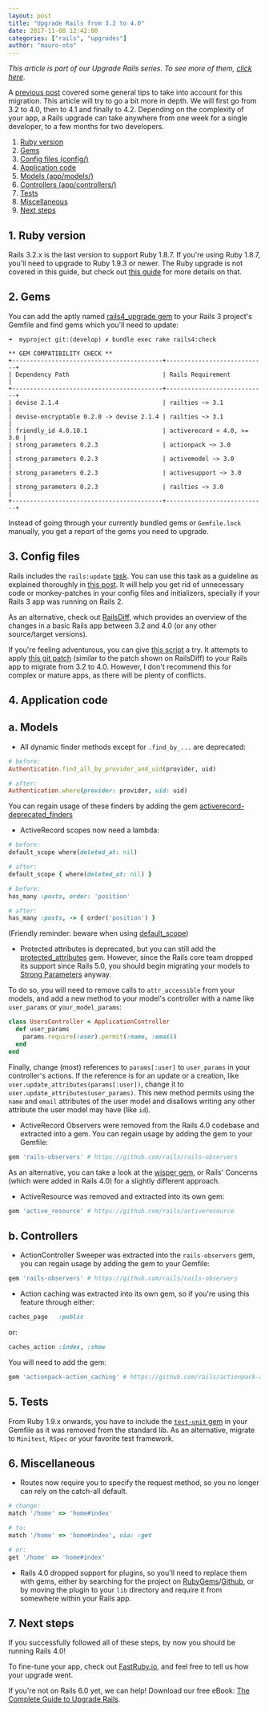 ```yaml
---
layout: post
title: "Upgrade Rails from 3.2 to 4.0"
date: 2017-11-08 12:42:00
categories: ["rails", "upgrades"]
author: "mauro-oto"
---
```


_This article is part of our Upgrade Rails series. To see more of them, [click here](https://fastruby.io/blog/tags/upgrades)_.

A [previous post](https://fastruby.io/blog/rails/tips-for-upgrading-rails-3-2-to-4.html)
covered some general tips to take into account for this migration. This article
will try to go a bit more in depth. We will first go from 3.2 to 4.0, then to
4.1 and finally to 4.2. Depending on the complexity of your app, a Rails upgrade
can take anywhere from one week for a single developer, to a few months for two
developers.

<!--more-->

1. [Ruby version](#ruby-version)
2. [Gems](#gems)
3. [Config files (config/)](#config-files)
4. [Application code](#application-code)
  1. [Models (app/models/)](#models)
  2. [Controllers (app/controllers/)](#controllers)
5. [Tests](#tests)
6. [Miscellaneous](#miscellaneous)
7. [Next steps](#next-steps)

<h2 id="ruby-version">1. Ruby version</h2>

Rails 3.2.x is the last version to support Ruby 1.8.7. If you're using Ruby 1.8.7,
you'll need to upgrade to Ruby 1.9.3 or newer. The Ruby upgrade is not covered
in this guide, but check out [this guide](http://www.darkridge.com/~jpr5/2012/10/03/ruby-1.8.7-1.9.3-migration) for more details on that.

<h2 id="gems">2. Gems</h2>

You can add the aptly named [rails4_upgrade gem](https://github.com/alindeman/rails4_upgrade)
to your Rails 3 project's Gemfile and find gems which you'll need to update:

```
➜  myproject git:(develop) ✗ bundle exec rake rails4:check

** GEM COMPATIBILITY CHECK **
+------------------------------------------+----------------------------+
| Dependency Path                          | Rails Requirement          |
+------------------------------------------+----------------------------+
| devise 2.1.4                             | railties ~> 3.1            |
| devise-encryptable 0.2.0 -> devise 2.1.4 | railties ~> 3.1            |
| friendly_id 4.0.10.1                     | activerecord < 4.0, >= 3.0 |
| strong_parameters 0.2.3                  | actionpack ~> 3.0          |
| strong_parameters 0.2.3                  | activemodel ~> 3.0         |
| strong_parameters 0.2.3                  | activesupport ~> 3.0       |
| strong_parameters 0.2.3                  | railties ~> 3.0            |
+------------------------------------------+----------------------------+
```

Instead of going through your currently bundled gems or `Gemfile.lock` manually,
you get a report of the gems you need to upgrade.

<h2 id="config-files">3. Config files</h2>

Rails includes the `rails:update` [task](http://edgeguides.rubyonrails.org/upgrading_ruby_on_rails.html#the-update-task).
You can use this task as a guideline as explained thoroughly in
[this post](http://thomasleecopeland.com/2015/08/06/running-rails-update.html).
It will help you get rid of unnecessary code or monkey-patches in your config
files and initializers, specially if your Rails 3 app was running on Rails 2.

As an alternative, check out [RailsDiff](http://railsdiff.org/3.2.22.5/4.0.13),
which provides an overview of the changes in a basic Rails app between 3.2 and
4.0 (or any other source/target versions).

If you're feeling adventurous, you
can give [this script](https://github.com/bsodmike/upgrade_rails_3.2.12_to_4.0.0.beta1)
a try. It attempts to apply [this git patch](https://github.com/bsodmike/upgrade_rails_3.2.12_to_4.0.0.beta1/blob/master/upgrade/upgrade.patch)
(similar to the patch shown on RailsDiff) to your Rails app to migrate from 3.2
to 4.0. However, I don't recommend this for complex or mature apps, as there
will be plenty of conflicts.

<h2 id="application-code">4. Application code</h2>

<h2 id="models">a. Models</h2>

- All dynamic finder methods except for `.find_by_...` are deprecated:

```ruby
# before:
Authentication.find_all_by_provider_and_uid(provider, uid)

# after:
Authentication.where(provider: provider, uid: uid)
```

You can regain usage of these finders by adding the gem
[activerecord-deprecated_finders](https://github.com/rails/activerecord-deprecated_finders)

- ActiveRecord scopes now need a lambda:

```ruby
# before:
default_scope where(deleted_at: nil)

# after:
default_scope { where(deleted_at: nil) }

# before:
has_many :posts, order: 'position'

# after:
has_many :posts, -> { order('position') }
```

(Friendly reminder: beware when using [default_scope](https://www.ombulabs.com/blog/ruby/rails/best-practices/why-using-default-scope-is-a-bad-idea.html))

- Protected attributes is deprecated, but you can still add the [protected_attributes](https://github.com/rails/protected_attributes) gem.
However, since the Rails core team dropped its support since Rails 5.0, you
should begin migrating your models to [Strong Parameters](http://guides.rubyonrails.org/action_controller_overview.html#strong-parameters) anyway.

To do so, you will need to remove calls to `attr_accessible` from your models,
and add a new method to your model's controller with a name like `user_params`
or `your_model_params`:

```ruby
class UsersController < ApplicationController
  def user_params
    params.require(:user).permit(:name, :email)
  end
end
```

Finally, change (most) references to `params[:user]` to `user_params` in your
controller's actions. If the reference is for an update or a creation, like
`user.update_attributes(params[:user])`, change it to `user.update_attributes(user_params)`.
This new method permits using the `name` and `email` attributes of the user
model and disallows writing any other attribute the user model may have (like `id`).

- ActiveRecord Observers were removed from the Rails 4.0 codebase and extracted
into a gem. You can regain usage by adding the gem to your Gemfile:

```ruby
gem 'rails-observers' # https://github.com/rails/rails-observers
```

As an alternative, you can take a look at the [wisper gem](https://github.com/krisleech/wisper),
or Rails' Concerns (which were added in Rails 4.0) for a slightly different
approach.

- ActiveResource was removed and extracted into its own gem:

```ruby
gem 'active_resource' # https://github.com/rails/activeresource
```

<h2 id="controllers">b. Controllers</h2>

- ActionController Sweeper was extracted into the `rails-observers` gem, you can
regain usage by adding the gem to your Gemfile:

```ruby
gem 'rails-observers' # https://github.com/rails/rails-observers
```

- Action caching was extracted into its own gem, so if you're using this feature
through either:

```ruby
caches_page   :public
```

or:

```ruby
caches_action :index, :show
```

You will need to add the gem:

```ruby
gem 'actionpack-action_caching' # https://github.com/rails/actionpack-action_caching
```

<h2 id="tests">5. Tests</h2>

From Ruby 1.9.x onwards, you have to include the [`test-unit` gem](https://rubygems.org/gems/test-unit)
in your Gemfile as it was removed from the standard lib. As an alternative,
migrate to `Minitest`, `RSpec` or your favorite test framework.

<h2 id="miscellaneous">6. Miscellaneous</h2>

- Routes now require you to specify the request method, so you no longer can
rely on the catch-all default.

```ruby
# change:
match '/home' => 'home#index'

# to:
match '/home' => 'home#index', via: :get

# or:
get '/home' => 'home#index'
```

- Rails 4.0 dropped support for plugins, so you'll need to replace them with gems,
either by searching for the project on [RubyGems](https://rubygems.org)/[Github](https://github.com),
or by moving the plugin to your `lib` directory and require it from somewhere
within your Rails app.

<h2 id="next-steps">7. Next steps</h2>

If you successfully followed all of these steps, by now you should be running Rails 4.0!

To fine-tune your app, check out [FastRuby.io](https://fastruby.io), and feel
free to tell us how your upgrade went.

If you're not on Rails 6.0 yet, we can help! Download our free eBook: [The Complete Guide to Upgrade Rails](https://www.fastruby.io/).
